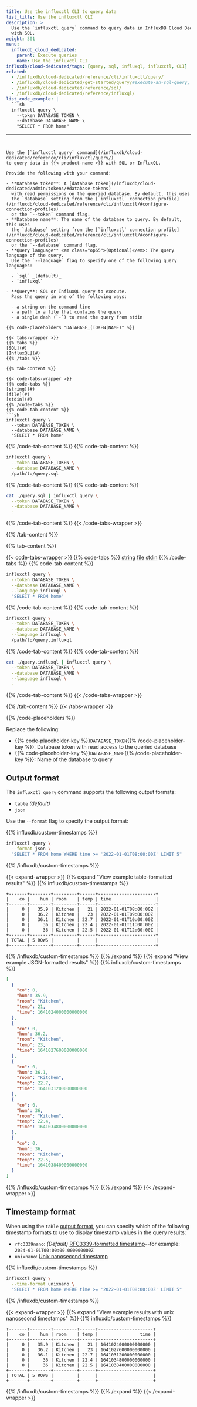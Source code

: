 ```yaml
---
title: Use the influxctl CLI to query data
list_title: Use the influxctl CLI
description: >
  Use the `influxctl query` command to query data in InfluxDB Cloud Dedicated
  with SQL.
weight: 301
menu:
  influxdb_cloud_dedicated:
    parent: Execute queries
    name: Use the influxctl CLI
influxdb/cloud-dedicated/tags: [query, sql, influxql, influxctl, CLI]
related:
  - /influxdb/cloud-dedicated/reference/cli/influxctl/query/
  - /influxdb/cloud-dedicated/get-started/query/#execute-an-sql-query, Get started querying data
  - /influxdb/cloud-dedicated/reference/sql/
  - /influxdb/cloud-dedicated/reference/influxql/
list_code_example: |
  ```sh
  influxctl query \
    --token DATABASE_TOKEN \
    --database DATABASE_NAME \
    "SELECT * FROM home"
  ```
---
```


Use the [`influxctl query` command](/influxdb/cloud-dedicated/reference/cli/influxctl/query/)
to query data in {{< product-name >}} with SQL or InfluxQL.

Provide the following with your command:

- **Database token**: A [database token](/influxdb/cloud-dedicated/admin/tokens/#database-tokens)
  with read permissions on the queried database. By default, this uses
  the `database` setting from the [`influxctl` connection profile](/influxdb/cloud-dedicated/reference/cli/influxctl/#configure-connection-profiles)
  or the `--token` command flag.
- **Database name**: The name of the database to query. By default, this uses
  the `database` setting from the [`influxctl` connection profile](/influxdb/cloud-dedicated/reference/cli/influxctl/#configure-connection-profiles)
  or the `--database` command flag.
- **Query language** <em class="op65">(Optional)</em>: The query language of the query.
  Use the `--language` flag to specify one of the following query languages:
  
  - `sql` _(default)_
  - `influxql`

- **Query**: SQL or InfluxQL query to execute.
  Pass the query in one of the following ways:

  - a string on the command line
  - a path to a file that contains the query
  - a single dash (`-`) to read the query from stdin

{{% code-placeholders "DATABASE_(TOKEN|NAME)" %}}

{{< tabs-wrapper >}}
{{% tabs %}}
[SQL](#)
[InfluxQL](#)
{{% /tabs %}}

{{% tab-content %}}

{{< code-tabs-wrapper >}}
{{% code-tabs %}}
[string](#)
[file](#)
[stdin](#)
{{% /code-tabs %}}
{{% code-tab-content %}}
```sh
influxctl query \
  --token DATABASE_TOKEN \
  --database DATABASE_NAME \
  "SELECT * FROM home"
```
{{% /code-tab-content %}}
{{% code-tab-content %}}
```sh
influxctl query \
  --token DATABASE_TOKEN \
  --database DATABASE_NAME \
  /path/to/query.sql
```
{{% /code-tab-content %}}
{{% code-tab-content %}}
```sh
cat ./query.sql | influxctl query \
  --token DATABASE_TOKEN \
  --database DATABASE_NAME \
  - 
```
{{% /code-tab-content %}}
{{< /code-tabs-wrapper >}}

{{% /tab-content %}}

{{% tab-content %}}

{{< code-tabs-wrapper >}}
{{% code-tabs %}}
[string](#)
[file](#)
[stdin](#)
{{% /code-tabs %}}
{{% code-tab-content %}}
```sh
influxctl query \
  --token DATABASE_TOKEN \
  --database DATABASE_NAME \
  --language influxql \
  "SELECT * FROM home"
```
{{% /code-tab-content %}}
{{% code-tab-content %}}
```sh
influxctl query \
  --token DATABASE_TOKEN \
  --database DATABASE_NAME \
  --language influxql \
  /path/to/query.influxql
```
{{% /code-tab-content %}}
{{% code-tab-content %}}
```sh
cat ./query.influxql | influxctl query \
  --token DATABASE_TOKEN \
  --database DATABASE_NAME \
  --language influxql \
  - 
```
{{% /code-tab-content %}}
{{< /code-tabs-wrapper >}}

{{% /tab-content %}}
{{< /tabs-wrapper >}}

{{% /code-placeholders %}}

Replace the following:

- {{% code-placeholder-key %}}`DATABASE_TOKEN`{{% /code-placeholder-key %}}:
  Database token with read access to the queried database
- {{% code-placeholder-key %}}`DATABASE_NAME`{{% /code-placeholder-key %}}:
  Name of the database to query


## Output format

The `influxctl query` command supports the following output formats:

- `table` _(default)_
- `json`

Use the `--format` flag to specify the output format:

{{% influxdb/custom-timestamps %}}
```sh
influxctl query \
  --format json \
  "SELECT * FROM home WHERE time >= '2022-01-01T08:00:00Z' LIMIT 5"
```
{{% /influxdb/custom-timestamps %}}

{{< expand-wrapper >}}
{{% expand "View example table-formatted results" %}}
{{% influxdb/custom-timestamps %}}
```
+-------+--------+---------+------+----------------------+
|    co |    hum | room    | temp | time                 |
+-------+--------+---------+------+----------------------+
|     0 |   35.9 | Kitchen |   21 | 2022-01-01T08:00:00Z |
|     0 |   36.2 | Kitchen |   23 | 2022-01-01T09:00:00Z |
|     0 |   36.1 | Kitchen | 22.7 | 2022-01-01T10:00:00Z |
|     0 |     36 | Kitchen | 22.4 | 2022-01-01T11:00:00Z |
|     0 |     36 | Kitchen | 22.5 | 2022-01-01T12:00:00Z |
+-------+--------+---------+------+----------------------+
| TOTAL | 5 ROWS |         |      |                      |
+-------+--------+---------+------+----------------------+
```
{{% /influxdb/custom-timestamps %}}
{{% /expand %}}
{{% expand "View example JSON-formatted results" %}}
{{% influxdb/custom-timestamps %}}
```json
[
  {
    "co": 0,
    "hum": 35.9,
    "room": "Kitchen",
    "temp": 21,
    "time": 1641024000000000000
  },
  {
    "co": 0,
    "hum": 36.2,
    "room": "Kitchen",
    "temp": 23,
    "time": 1641027600000000000
  },
  {
    "co": 0,
    "hum": 36.1,
    "room": "Kitchen",
    "temp": 22.7,
    "time": 1641031200000000000
  },
  {
    "co": 0,
    "hum": 36,
    "room": "Kitchen",
    "temp": 22.4,
    "time": 1641034800000000000
  },
  {
    "co": 0,
    "hum": 36,
    "room": "Kitchen",
    "temp": 22.5,
    "time": 1641038400000000000
  }
]
```
{{% /influxdb/custom-timestamps %}}
{{% /expand %}}
{{< /expand-wrapper >}}

## Timestamp format

When using the `table` [output format](#output-format), you can specify which of
the following timestamp formats to use to display timestamp values in the query
results:

- `rfc3339nano`: _(Default)_
  [RFC3339-formatted timestamp](/influxdb/cloud-dedicated/reference/glossary/#rfc3339-timestamp)--for example:
  `2024-01-01T00:00:00.000000000Z`
- `unixnano`: [Unix nanosecond timestamp](/influxdb/cloud-dedicated/reference/glossary/#unix-timestamp)

{{% influxdb/custom-timestamps %}}
```sh
influxctl query \
  --time-format unixnano \
  "SELECT * FROM home WHERE time >= '2022-01-01T08:00:00Z' LIMIT 5"
```
{{% /influxdb/custom-timestamps %}}

{{< expand-wrapper >}}
{{% expand "View example results with unix nanosecond timestamps" %}}
{{% influxdb/custom-timestamps %}}
```
+-------+--------+---------+------+---------------------+
|    co |    hum | room    | temp |                time |
+-------+--------+---------+------+---------------------+
|     0 |   35.9 | Kitchen |   21 | 1641024000000000000 |
|     0 |   36.2 | Kitchen |   23 | 1641027600000000000 |
|     0 |   36.1 | Kitchen | 22.7 | 1641031200000000000 |
|     0 |     36 | Kitchen | 22.4 | 1641034800000000000 |
|     0 |     36 | Kitchen | 22.5 | 1641038400000000000 |
+-------+--------+---------+------+---------------------+
| TOTAL | 5 ROWS |         |      |                     |
+-------+--------+---------+------+---------------------+
```
{{% /influxdb/custom-timestamps %}}
{{% /expand %}}
{{< /expand-wrapper >}}
